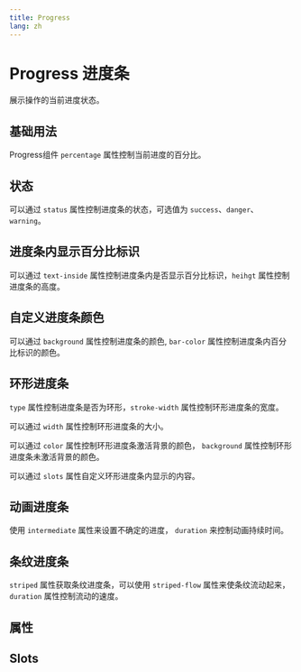 ```yaml
---
title: Progress
lang: zh
---
```


<script setup lang="ts">
  import props from "../../../example/progress/description/zh-props.ts";
  import slots from "../../../example/progress/description/zh-slots.ts";
</script>


# Progress 进度条

展示操作的当前进度状态。


## 基础用法

Progress组件 ```percentage``` 属性控制当前进度的百分比。

<demo src="../../../example/progress/base.vue" />


## 状态

可以通过 ```status``` 属性控制进度条的状态，可选值为 ```success```、```danger```、```warning```。

<demo src="../../../example/progress/status.vue" />

## 进度条内显示百分比标识

可以通过 ```text-inside``` 属性控制进度条内是否显示百分比标识，```heihgt``` 属性控制进度条的高度。
<demo src="../../../example/progress/inner.vue" />


## 自定义进度条颜色

可以通过 ```background``` 属性控制进度条的颜色, ```bar-color``` 属性控制进度条内百分比标识的颜色。
<demo src="../../../example/progress/color.vue" />

## 环形进度条

```type``` 属性控制进度条是否为环形，```stroke-width``` 属性控制环形进度条的宽度。
<demo src="../../../example/progress/circle.vue" />

可以通过 ```width``` 属性控制环形进度条的大小。
<demo src="../../../example/progress/circle-width.vue" />

可以通过 ```color``` 属性控制环形进度条激活背景的颜色， ```background``` 属性控制环形进度条未激活背景的颜色。
<demo src="../../../example/progress/circle-bg.vue" />

可以通过 ```slots``` 属性自定义环形进度条内显示的内容。
<demo src="../../../example/progress/slots.vue" />

## 动画进度条

使用 ```intermediate``` 属性来设置不确定的进度， ```duration``` 来控制动画持续时间。

<demo src="../../../example/progress/intermediate.vue" />


## 条纹进度条

```striped``` 属性获取条纹进度条，可以使用 ```striped-flow``` 属性来使条纹流动起来，```duration``` 属性控制流动的速度。

<demo src="../../../example/progress/striped.vue" />


 ## 属性

<table-block type="propsZh" :data="props" />


## Slots

<table-block type="slotsZh" :data="slots" />
